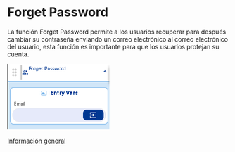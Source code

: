 # Forget Password

La función Forget Password permite a los usuarios recuperar para después cambiar su contraseña enviando un correo electrónico al correo electrónico del usuario, esta función es importante para que los usuarios protejan su cuenta.

![](../../../../.gitbook/assets/image%20%28347%29.png)

[Información general](https://docs.apphive.io/reference/funciones/informacion-general-de-las-funciones)



